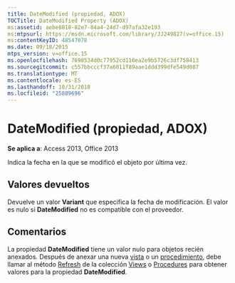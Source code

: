 ```yaml
---
title: DateModified (propiedad, ADOX)
TOCTitle: DateModified Property (ADOX)
ms:assetid: aebe8818-82e7-84a4-24d7-d97afa32e193
ms:mtpsurl: https://msdn.microsoft.com/library/JJ249827(v=office.15)
ms:contentKeyID: 48547078
ms.date: 09/18/2015
mtps_version: v=office.15
ms.openlocfilehash: 7698534d0c77952cd116ea2e9b5726c3df758413
ms.sourcegitcommit: c557bbcccf37a6011f89aae1ddd399dfe549d087
ms.translationtype: MT
ms.contentlocale: es-ES
ms.lasthandoff: 10/31/2018
ms.locfileid: "25889696"
---
```

# <a name="datemodified-property-adox"></a>DateModified (propiedad, ADOX)


**Se aplica a**: Access 2013, Office 2013

Indica la fecha en la que se modificó el objeto por última vez.

## <a name="return-values"></a>Valores devueltos

Devuelve un valor **Variant** que especifica la fecha de modificación. El valor es nulo si **DateModified** no es compatible con el proveedor.

## <a name="remarks"></a>Comentarios

La propiedad **DateModified** tiene un valor nulo para objetos recién anexados. Después de anexar una nueva [vista](view-object-adox.md) o un [procedimiento](procedure-object-adox.md), debe llamar al método [Refresh](refresh-method-ado.md) de la colección [Views](views-collection-adox.md) o [Procedures](procedures-collection-adox.md) para obtener valores para la propiedad **DateModified**.


